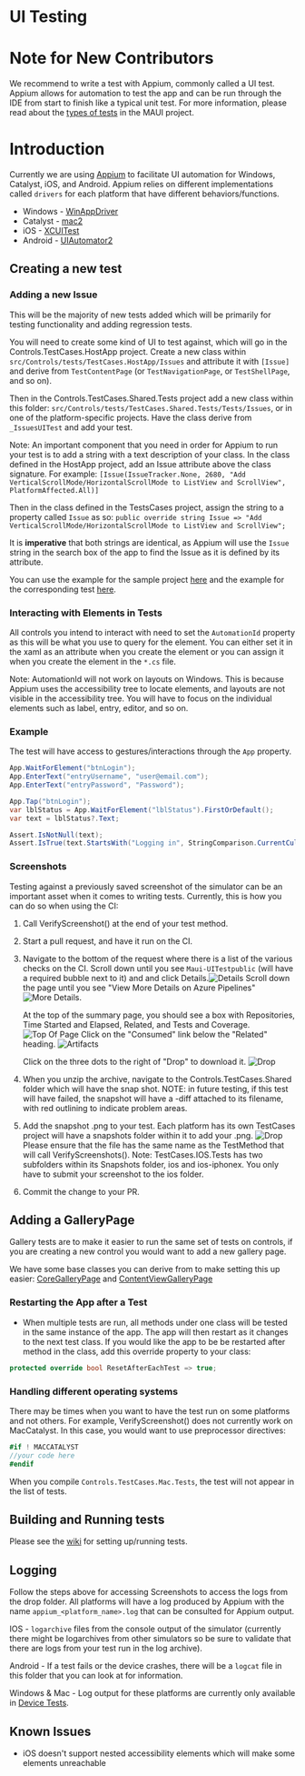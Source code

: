 UI Testing
===

# Note for New Contributors

We recommend to write a test with Appium, commonly called a UI test. Appium allows for automation to test the app and can be run through the IDE from start to finish like a typical unit test.  For more information, please read about the [types of tests](https://github.com/mattleibow/DeviceRunners/wiki/Types-of-Tests) in the MAUI project.

# Introduction

Currently we are using [Appium](https://appium.io/docs/en/2.0/) to facilitate UI automation for Windows, Catalyst, iOS, and Android.
Appium relies on different implementations called `drivers` for each platform that have different behaviors/functions.
* Windows   - [WinAppDriver](https://github.com/appium/appium-windows-driver)
* Catalyst  - [mac2](https://github.com/appium/appium-mac2-driver)
* iOS       - [XCUITest](https://github.com/appium/appium-xcuitest-driver)
* Android   - [UIAutomator2](https://github.com/appium/appium-uiautomator2-driver)


## Creating a new test

### Adding a new Issue

This will be the majority of new tests added which will be primarily for testing functionality and adding regression tests.

You will need to create some kind of UI to test against, which will go in the Controls.TestCases.HostApp project. Create a new class within `src/Controls/tests/TestCases.HostApp/Issues` and attribute it with `[Issue]` and derive from `TestContentPage` (or `TestNavigationPage`, or `TestShellPage`, and so on).

Then in the Controls.TestCases.Shared.Tests project add a new class within this folder: `src/Controls/tests/TestCases.Shared.Tests/Tests/Issues`, or in one of the platform-specific projects. Have the class derive from `_IssuesUITest` and add your test.

Note: An important component that you need in order for Appium to run your test is to add a string with a text description of your class. In the class defined in the HostApp project, add an Issue attribute above the class signature. For example:
`[Issue(IssueTracker.None, 2680, "Add VerticalScrollMode/HorizontalScrollMode to ListView and ScrollView", PlatformAffected.All)]`

Then in the class defined in the TestsCases project, assign the string to a property called `Issue` as so:
`public override string Issue => "Add VerticalScrollMode/HorizontalScrollMode to ListView and ScrollView";`

It is <b>imperative</b> that both strings are identical, as Appium will use the `Issue` string in the search box of the app to find the Issue as it is defined by its attribute.

You can use the example for the sample project [here](https://github.com/dotnet/maui/blob/main/src/Controls/tests/TestCases.HostApp/Issues/RefreshViewPage.cs) and the example for the corresponding test [here](https://github.com/dotnet/maui/tree/main/src/Controls/tests/TestCases.Shared.Tests/Tests/Issues/RefreshViewTests.cs).

### Interacting with Elements in Tests

 All controls you intend to interact with need to set the `AutomationId` property as this will be what you use to query for the element. You can either set it in the xaml as an attribute when you create the element or you can assign it when you create the element in the `*.cs` file.

Note: AutomationId will not work on layouts on Windows. This is because Appium uses the accessibility tree to locate elements, and layouts are not visible in the accessibility tree. You will have to focus on the individual elements such as label, entry, editor, and so on.

### Example

The test will have access to gestures/interactions through the `App` property.
```csharp
App.WaitForElement("btnLogin");
App.EnterText("entryUsername", "user@email.com");
App.EnterText("entryPassword", "Password");

App.Tap("btnLogin");
var lblStatus = App.WaitForElement("lblStatus").FirstOrDefault();
var text = lblStatus?.Text;

Assert.IsNotNull(text);
Assert.IsTrue(text.StartsWith("Logging in", StringComparison.CurrentCulture));
```

### Screenshots

Testing against a previously saved screenshot of the simulator can be an important asset when it comes to writing tests. Currently, this is how you can do so when using the CI:
1. Call VerifyScreenshot() at the end of your test method.
2) Start a pull request, and have it run on the CI.
3) Navigate to the bottom of the request where there is a list of the various checks on the CI. Scroll down until you see `Maui-UITestpublic` (will have a required bubble next to it) and and click Details.![Details](../assets/VerifyScreenshotsPart1.png)
 Scroll down the page until you see "View More Details on Azure Pipelines" ![More Details](../assets/VerifyScreenshotsPart2.png).
 
    At the top of the summary page, you should see a box with Repositories, Time Started and Elapsed, Related, and Tests and Coverage.![Top Of Page](../assets/VerifyScreenshotsPart3.png) Click on the "Consumed" link below the "Related" heading. ![Artifacts](../assets/VerifyScreenshotsPart4.png) 
 
    Click on the three dots to the right of "Drop" to download it. ![Drop](../assets/VerifyScreenshotsPart5.png)
4) When you unzip the archive, navigate to the Controls.TestCases.Shared folder which will have the snap shot. NOTE: in future testing, if this test will have failed, the snapshot will have a -diff attached to its filename, with red outlining to indicate problem areas.
5) Add the snapshot .png to your test. Each platform has its own TestCases project will have a snapshots folder within it to add your .png. ![Drop](assets/VerifyScreenshotsPart5.png) Please ensure that the file has the same name as the TestMethod that will call VerifyScreenshots(). Note: TestCases.IOS.Tests has two subfolders within its Snapshots folder, ios and ios-iphonex. You only have to submit your screenshot to the ios folder.
6) Commit the change to your PR.

## Adding a GalleryPage

Gallery tests are to make it easier to run the same set of tests on controls, if you are creating a new control you would want to add a new gallery page.

We have some base classes you can derive from to make setting this up easier: [CoreGalleryPage](https://github.com/dotnet/maui/blob/main/src/Controls/tests/TestCases.HostApp/CoreViews/CoreGalleryPage.cs) and [ContentViewGalleryPage](https://github.com/dotnet/maui/blob/main/src/Controls/tests/TestCases.HostApp/Elements/ContentViewGalleryPage.cs)

### Restarting the App after a Test

- When multiple tests are run, all methods under one class will be tested in the same instance of the app. The app will then restart as it changes to the next test class. If you would like the app to be be restarted after method in the class, add this override property to your class:
```csharp
protected override bool ResetAfterEachTest => true;
```

### Handling different operating systems

There may be times when you want to have the test run on some platforms and not others. For example, VerifyScreenshot() does not currently work on MacCatalyst. In this case, you would want to use preprocessor directives:

```csharp
#if ! MACCATALYST
//your code here
#endif
```

When you compile `Controls.TestCases.Mac.Tests`, the test will not appear in the list of tests. 

## Building and Running tests
Please see the [wiki](https://github.com/dotnet/maui/wiki/UITests) for setting up/running tests.

## Logging

Follow the steps above for accessing Screenshots to access the logs from the drop folder. All platforms will have a log produced by Appium with the name `appium_<platform_name>.log` that can be consulted for Appium output.

IOS - `logarchive` files from the console output of the simulator (currently there might be logarchives from other simulators so be sure to validate that there are logs from your test run in the log archive).
 
Android - If a test fails or the device crashes, there will be a `logcat` file in this folder that you can look at for information.

Windows & Mac - Log output for these platforms are currently only available in [Device Tests](https://github.com/dotnet/maui/wiki/DeviceTests).

## Known Issues
- iOS doesn't support nested accessibility elements which will make some elements unreachable
